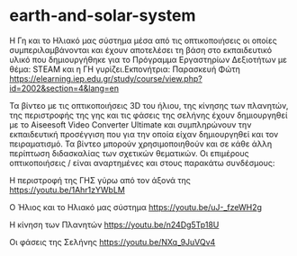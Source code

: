# earth-and-solar-system
Η Γη και το Ηλιακό μας σύστημα μέσα από τις οπτικοποιήσεις οι οποίες συμπεριλαμβάνονται και έχουν αποτελέσει τη βάση στο εκπαιδευτικό υλικό που δημιουργήθηκε για το Πρόγραμμα Εργαστηρίων Δεξιοτήτων με θέμα: STEAM και η ΓΗ γυρίζει.Εκπονήτρια: Παρασκευή Φώτη https://elearning.iep.edu.gr/study/course/view.php?id=2002&section=4&lang=en

Τα βίντεο με τις οπτικοποιήσεις 3D του ήλιου, της κίνησης των πλανητών, της περιστροφής της γης και  τις φάσεις της σελήνης  έχουν δημιουργηθεί με το Aiseesoft Video Converter Ultimate  και συμπληρώνουν την εκπαιδευτική προσέγγιση που για την οποία είχαν δημιουργηθεί και τον πειραματισμό. Τα βίντεο μπορούν χρησιμοποιηθούν και σε κάθε άλλη περίπτωση διδασκαλίας των σχετικών θεματικών.
Οι επιμέρους οπτικοποιήσεις / είναι αναρτημένες και στους παρακάτω συνδέσμους:

Η περιστροφή της ΓΗΣ γύρω από τον άξονά της https://youtu.be/1Ahr1zYWbLM

Ο Ήλιος και το Ηλιακό μας σύστημα https://youtu.be/uJ-_fzeWH2g

Η κίνηση των Πλανητών https://youtu.be/n24Dg5Tp18U

Οι φάσεις της Σελήνης https://youtu.be/NXq_9JuVQv4
